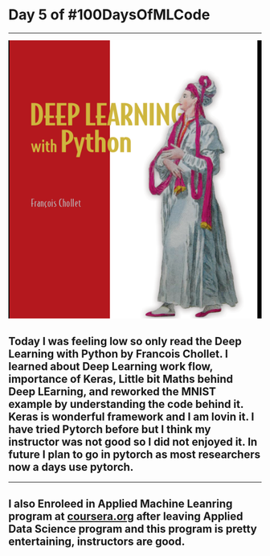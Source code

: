 # Day 5 of #100DaysOfMLCode
-----
<img src = '3.png'></img>
## Today I was feeling low so only read the Deep Learning with Python by Francois Chollet. I learned about Deep Learning work flow, importance of Keras, Little bit Maths behind Deep LEarning, and reworked the MNIST example by understanding the code behind it. Keras is wonderful framework and I am lovin it. I have tried Pytorch before but I think my instructor was not good so I did not enjoyed it. In future I plan to go in pytorch as most researchers now a days use pytorch.
----
## I also Enroleed in Applied Machine Leanring program at [coursera.org]() after leaving Applied Data Science program and this program is pretty entertaining, instructors are good. 
